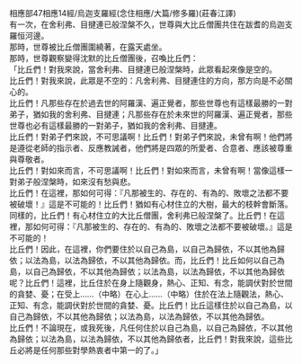 相應部47相應14經/烏迦支羅經(念住相應/大篇/修多羅)(莊春江譯)  
有一次，在舍利弗、目揵連已般涅槃不久，世尊與大比丘僧團共住在跋耆的烏迦支羅恒河邊。  
那時，世尊被比丘僧團圍繞著，在露天處坐。  
那時，世尊觀察變得沈默的比丘僧團後，召喚比丘們：  
「比丘們！對我來說，當舍利弗、目揵連已般涅槃時，此眾看起來像是空的。  
比丘們！對我來說，此眾是不空的：凡舍利弗、目揵連住的方向，那方向是不必關心的。  
比丘們！凡那些存在於過去世的阿羅漢、遍正覺者，那些世尊也有這樣最勝的一對弟子，猶如我的舍利弗、目揵連；凡那些存在於未來世的阿羅漢、遍正覺者，那些世尊也必有這樣最勝的一對弟子，猶如我的舍利弗、目揵連。  
比丘們！對弟子們來說，不可思議啊！比丘們！對弟子們來說，未曾有啊！他們將是遵從老師的指示者、反應教誡者，他們將是四眾的所愛者、合意者、應該被尊重與尊敬者。  
比丘們！對如來而言，不可思議啊！比丘們！對如來而言，未曾有啊！當像這樣一對弟子般涅槃時，如來沒有愁與悲。  
比丘們！在這裡，那如何可得：『凡那被生的、存在的、有為的、敗壞之法都不要被破壞！』這是不可能的！比丘們！猶如有心材住立的大樹，最大的枝幹會斷落。同樣的，比丘們！有心材住立的大比丘僧團，舍利弗已般涅槃了。比丘們！在這裡，那如何可得：『凡那被生的、存在的、有為的、敗壞之法都不要被破壞。』這是不可能的！  
比丘們！因此，在這裡，你們要住於以自己為島，以自己為歸依，不以其他為歸依；以法為島，以法為歸依，不以其他為歸依。而，比丘們！比丘如何以自己為島，以自己為歸依，不以其他為歸依；以法為島，以法為歸依，不以其他為歸依呢？比丘們！這裡，比丘住於在身上隨觀身，熱心、正知、有念，能調伏對於世間的貪婪、憂；在受上……（中略）在心上……（中略）住於在法上隨觀法，熱心、正知、有念，能調伏對於世間的貪婪、憂。比丘們！比丘這樣住於以自己為島，以自己為歸依，不以其他為歸依；以法為島，以法為歸依，不以其他為歸依。  
比丘們！不論現在，或我死後，凡任何住於以自己為島，以自己為歸依，不以其他為歸依；以法為島，以法為歸依，不以其他為歸依者，比丘們！對我來說，這些比丘必將是任何那些對學熱衷者中第一的了。」  
  
  
